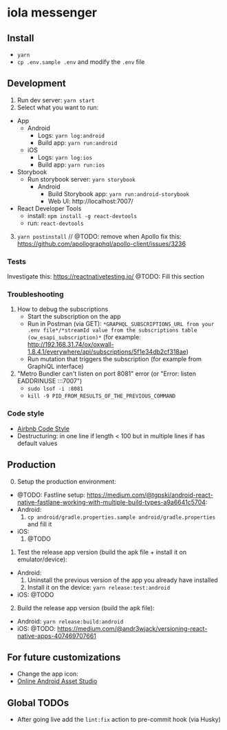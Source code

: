 # iola messenger


## Install
  - `yarn`
  - `cp .env.sample .env` and modify the `.env` file


## Development
1) Run dev server: `yarn start`
2) Select what you want to run:
  - App
    - Android
      - Logs: `yarn log:android`
      - Build app: `yarn run:android`
    - iOS
      - Logs: `yarn log:ios`
      - Build app: `yarn run:ios`
  - Storybook
    - Run storybook server: `yarn storybook`
      - Android
        - Build Storybook app: `yarn run:android-storybook`
        - Web UI: http://localhost:7007/
  - React Developer Tools
    - install: `npm install -g react-devtools`
    - run: `react-devtools`
3) `yarn postinstall` // @TODO: remove when Apollo fix this: https://github.com/apollographql/apollo-client/issues/3236

### Tests
Investigate this: https://reactnativetesting.io/
@TODO: Fill this section

### Troubleshooting
1. How to debug the subscriptions
   - Start the subscription on the app
   - Run in Postman (via GET): `*GRAPHQL_SUBSCRIPTIONS_URL from your .env file*/*streamId value from the subscriptions table (ow_esapi_subscription)*` (for example: http://192.168.31.74/ox/oxwall-1.8.4.1/everywhere/api/subscriptions/5f1e34db2cf318ae)
   - Run mutation that triggers the subscription (for example from GraphiQL interface)
2. "Metro Bundler can't listen on port 8081" error (or "Error: listen EADDRINUSE :::7007")
   - `sudo lsof -i :8081`
   - `kill -9 PID_FROM_RESULTS_OF_THE_PREVIOUS_COMMAND`

### Code style
  - [Airbnb Code Style](https://github.com/airbnb/javascript)
  - Destructuring: in one line if length < 100 but in multiple lines if has default values


## Production
0) Setup the production environment:
  - @TODO: Fastline setup: https://medium.com/@tgpski/android-react-native-fastlane-working-with-multiple-build-types-a9a6641c5704:
  - Android:
    1) `cp android/gradle.properties.sample android/gradle.properties` and fill it
  - iOS:
    1) @TODO
1) Test the release app version (build the apk file + install it on emulator/device):
  - Android:
    1) Uninstall the previous version of the app you already have installed
    2) Install it on the device: `yarn release:test:android`
  - iOS: @TODO
2) Build the release app version (build the apk file):
  - Android: `yarn release:build:android`
  - iOS: @TODO: https://medium.com/@andr3wjack/versioning-react-native-apps-407469707661

## For future customizations
  - Change the app icon:
  - [Online Android Asset Studio](http://romannurik.github.io/AndroidAssetStudio/icons-launcher.html#foreground.type=clipart&foreground.clipart=android&foreground.space.trim=1&foreground.space.pad=0.25&foreColor=rgba(96%2C%20125%2C%20139%2C%200)&backColor=rgb(68%2C%20138%2C%20255)&crop=0&backgroundShape=square&effects=none&name=ic_launcher)


## Global TODOs
  - After going live add the `lint:fix` action to pre-commit hook (via Husky)
